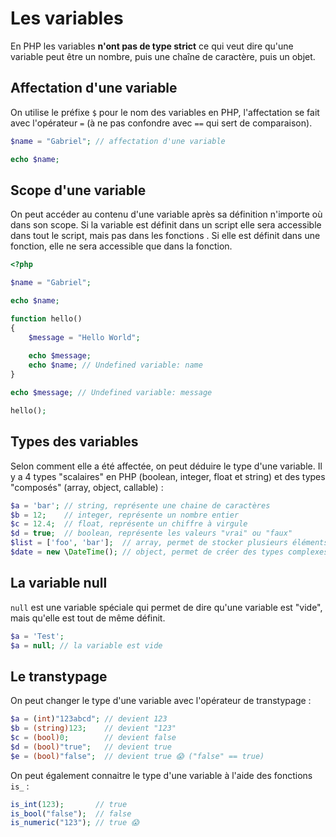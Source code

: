 # Les variables

En PHP les variables **n'ont pas de type strict** ce qui veut dire qu'une variable peut être un nombre, puis une chaîne de caractère, puis un objet.

## Affectation d'une variable

On utilise le préfixe `$` pour le nom des variables en PHP, l'affectation se fait avec l'opérateur `=` (à ne pas confondre avec `==` qui sert de comparaison).

```php
$name = "Gabriel"; // affectation d'une variable

echo $name;
```

## Scope d'une variable

On peut accéder au contenu d'une variable après sa définition n'importe où dans son scope. Si la variable est définit dans un script elle sera accessible dans tout le script, mais pas dans les fonctions . Si elle est définit dans une fonction, elle ne sera accessible que dans la fonction.

```php
<?php

$name = "Gabriel";

echo $name;

function hello()
{
	$message = "Hello World";
	
	echo $message;
	echo $name; // Undefined variable: name
}

echo $message; // Undefined variable: message

hello();
```

## Types des variables

Selon comment elle a été affectée, on peut déduire le type d'une variable. Il y a 4 types "scalaires" en PHP (boolean, integer, float et string) et des types "composés" (array, object, callable) :

```php
$a = 'bar'; // string, représente une chaine de caractères
$b = 12;    // integer, représente un nombre entier
$c = 12.4;  // float, représente un chiffre à virgule
$d = true;  // boolean, représente les valeurs "vrai" ou "faux"
$list = ['foo', 'bar'];  // array, permet de stocker plusieurs éléments dans une variable
$date = new \DateTime(); // object, permet de créer des types complexes
```

## La variable null

`null` est une variable spéciale qui permet de dire qu'une variable est "vide", mais qu'elle est tout de même définit.

```php
$a = 'Test';
$a = null; // la variable est vide
```

## Le transtypage

On peut changer le type d'une variable avec l'opérateur de transtypage :

```php
$a = (int)"123abcd"; // devient 123
$b = (string)123;    // devient "123"
$c = (bool)0;        // devient false
$d = (bool)"true";   // devient true
$e = (bool)"false";  // devient true 😱 ("false" == true)
```

On peut également connaitre le type d'une variable à l'aide des fonctions `is_` :

```php
is_int(123);       // true
is_bool("false");  // false
is_numeric("123"); // true 😱
```